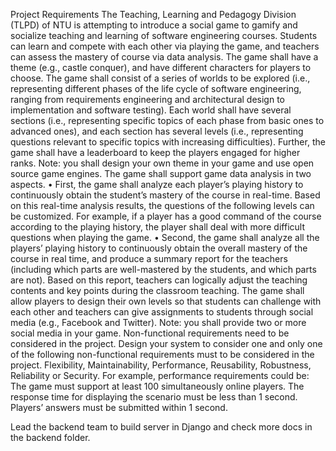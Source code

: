 Project Requirements
The Teaching, Learning and Pedagogy Division (TLPD) of NTU is attempting to introduce a social game to gamify and socialize teaching and learning of software engineering courses. Students can learn and compete with each other via playing the game, and teachers can assess the mastery of course via data analysis.
The game shall have a theme (e.g., castle conquer), and have different characters for players to choose. The game shall consist of a series of worlds to be explored (i.e., representing different phases of the life cycle of software engineering, ranging from requirements engineering and architectural design to implementation and software testing). Each world shall have several sections (i.e., representing specific topics of each phase from basic ones to advanced ones), and each section has several levels (i.e., representing questions relevant to specific topics with increasing difficulties). Further, the game shall have a leaderboard to keep the players engaged for higher ranks.
Note: you shall design your own theme in your game and use open source game engines.
The game shall support game data analysis in two aspects.
• First, the game shall analyze each player’s playing history to continuously obtain the student’s mastery of the course in real-time. Based on this real-time analysis results, the questions of the following levels can be customized. For example, if a player has a good command of the course according to the playing history, the player shall deal with more difficult questions when playing the game.
• Second, the game shall analyze all the players’ playing history to continuously obtain the overall mastery of the course in real time, and produce a summary report for the teachers (including which parts are well-mastered by the students, and which parts are not). Based on this report, teachers can logically adjust the teaching contents and key points during the classroom teaching.
The game shall allow players to design their own levels so that students can challenge with each other and teachers can give assignments to students through social media (e.g., Facebook and Twitter).
Note: you shall provide two or more social media in your game.
Non-functional requirements need to be considered in the project.
Design your system to consider one and only one of the following non-functional requirements must to be considered in the project.
Flexibility, Maintainability, Performance, Reusability, Robustness, Reliability or Security.
For example, performance requirements could be:
The game must support at least 100 simultaneously online players. The response time for displaying the scenario must be less than 1 second. Players’ answers must be submitted within 1 second.


Lead the backend team to build server in Django and check more docs in the backend folder.
